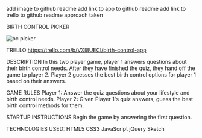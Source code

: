 add image to github readme add link to app to github readme add link to trello to github readme approach taken

BIRTH CONTROL PICKER

![bc picker](http://imgur.com/Qdz8OLA)

TRELLO
https://trello.com/b/VXl8UECl/birth-control-app

DESCRIPTION In this two player game, player 1 answers questions about their birth control needs. After they have finished the quiz, they hand off the game to player 2. Player 2 guesses the best birth control options for player 1 based on their answers.

GAME RULES Player 1: Answer the quiz questions about your lifestyle and birth control needs. Player 2: Given Player 1's quiz answers, guess the best birth control methods for them.

STARTUP INSTRUCTIONS Begin the game by answering the first question.

TECHNOLOGIES USED: 
HTML5 
CSS3 
JavaScript 
jQuery 
Sketch
